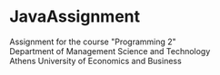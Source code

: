 # JavaAssignment
Assignment for the course "Programming 2" <br />
Department of Management Science and Technology <br />
Athens University of Economics and Business

